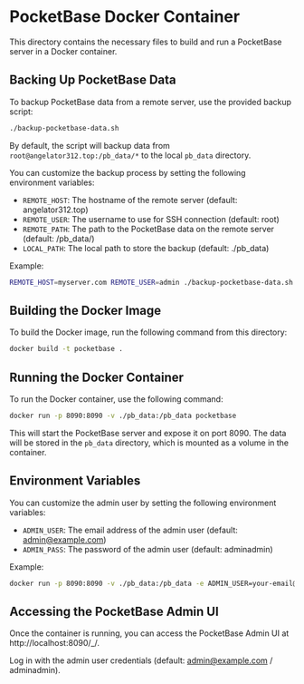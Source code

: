 # PocketBase Docker Container

This directory contains the necessary files to build and run a PocketBase server in a Docker container.

## Backing Up PocketBase Data

To backup PocketBase data from a remote server, use the provided backup script:

```bash
./backup-pocketbase-data.sh
```

By default, the script will backup data from `root@angelator312.top:/pb_data/*` to the local `pb_data` directory.

You can customize the backup process by setting the following environment variables:

- `REMOTE_HOST`: The hostname of the remote server (default: angelator312.top)
- `REMOTE_USER`: The username to use for SSH connection (default: root)
- `REMOTE_PATH`: The path to the PocketBase data on the remote server (default: /pb_data/)
- `LOCAL_PATH`: The local path to store the backup (default: ./pb_data)

Example:

```bash
REMOTE_HOST=myserver.com REMOTE_USER=admin ./backup-pocketbase-data.sh
```

## Building the Docker Image

To build the Docker image, run the following command from this directory:

```bash
docker build -t pocketbase .
```

## Running the Docker Container

To run the Docker container, use the following command:

```bash
docker run -p 8090:8090 -v ./pb_data:/pb_data pocketbase
```

This will start the PocketBase server and expose it on port 8090. The data will be stored in the `pb_data` directory, which is mounted as a volume in the container.

## Environment Variables

You can customize the admin user by setting the following environment variables:

- `ADMIN_USER`: The email address of the admin user (default: admin@example.com)
- `ADMIN_PASS`: The password of the admin user (default: adminadmin)

Example:

```bash
docker run -p 8090:8090 -v ./pb_data:/pb_data -e ADMIN_USER=your-email@example.com -e ADMIN_PASS=your-password pocketbase
```

## Accessing the PocketBase Admin UI

Once the container is running, you can access the PocketBase Admin UI at http://localhost:8090/_/.

Log in with the admin user credentials (default: admin@example.com / adminadmin).
